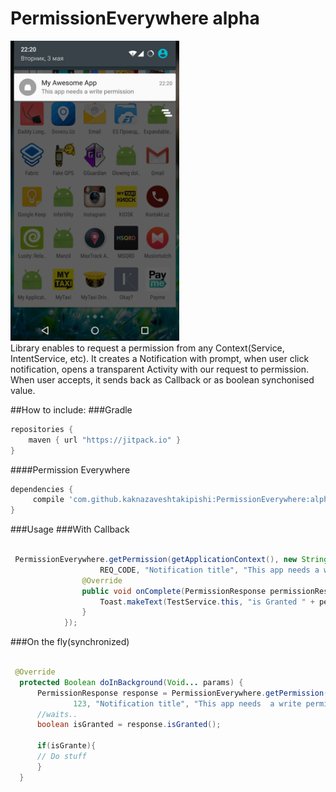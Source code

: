 PermissionEverywhere alpha
=============
<img src='art/screenshot.png' width='270' height='480' />
<br>
Library enables to request a permission from any Context(Service, IntentService, etc). 
It creates a Notification with prompt, when user click notification,
opens a transparent Activity with our request to permission. 
When user accepts, it sends back as Callback or as boolean synchonised value.


##How to include:
###Gradle
```gradle
repositories {
    maven { url "https://jitpack.io" }
}
```

####Permission Everywhere
```gradle
dependencies {
     compile 'com.github.kaknazaveshtakipishi:PermissionEverywhere:alpha'
}
```


###Usage
###With Callback
```java

 PermissionEverywhere.getPermission(getApplicationContext(), new String[]{Manifest.permission.WRITE_EXTERNAL_STORAGE},
                    REQ_CODE, "Notification title", "This app needs a write permission", R.mipmap.ic_launcher).enqueue(new PermissionResultCallback() {
                @Override
                public void onComplete(PermissionResponse permissionResponse) {
                    Toast.makeText(TestService.this, "is Granted " + permissionResponse.isGranted(), Toast.LENGTH_SHORT).show();
                }
            });

```

###On the fly(synchronized)
```java

 @Override
  protected Boolean doInBackground(Void... params) {
      PermissionResponse response = PermissionEverywhere.getPermission(getApplicationContext(), new String[]{Manifest.permission.WRITE_EXTERNAL_STORAGE},
              123, "Notification title", "This app needs  a write permission", R.mipmap.ic_launcher).call();
      //waits..
      boolean isGranted = response.isGranted();

      if(isGrante){
      // Do stuff
      }
  }

```
